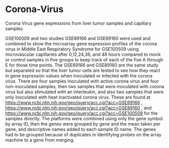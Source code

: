 # Corona-Virus
Corona Virus gene expressions from liver tumor samples and capillary samples

GSE100509 and two studies GSE89166 and GSE89160 were used and combined to show the microarray gene expression profiles of the corona virus in Middle East Respiratory Syndrome for GSE100509 using microvascular capillaries after 0,12,24,36, and 48 hours compared to mock or control samples in five groups to keep track of each of the five A through E for those time points. The GSE89166 and GSE89160 are the same study but separated so that the liver tumor cells are tested to see how they react in gene expression values when inoculated or infected with the corona virus. There are four samples inoculated with active corona virus and four non-inoculated samples, then two samples that were inoculated with corona virus but also stimulated with an interleukin, and also two samples that were only inoculated with heat inactivated corona virus. These are found at https://www.ncbi.nlm.nih.gov/geo/query/acc.cgi?acc=GSE89166 , https://www.ncbi.nlm.nih.gov/geo/query/acc.cgi?acc=GSE89160 , and https://www.ncbi.nlm.nih.gov/geo/query/acc.cgi?acc=GSE100509 for the samples directly. The platforms were combined using only the gene symbol by array ID, then the genes were grouped by gene and the mean taken per gene, and descriptive names added to each sample ID name. The genes had to be grouped because of duplicates in identifying probes on the array machine to a gene from merging. 

